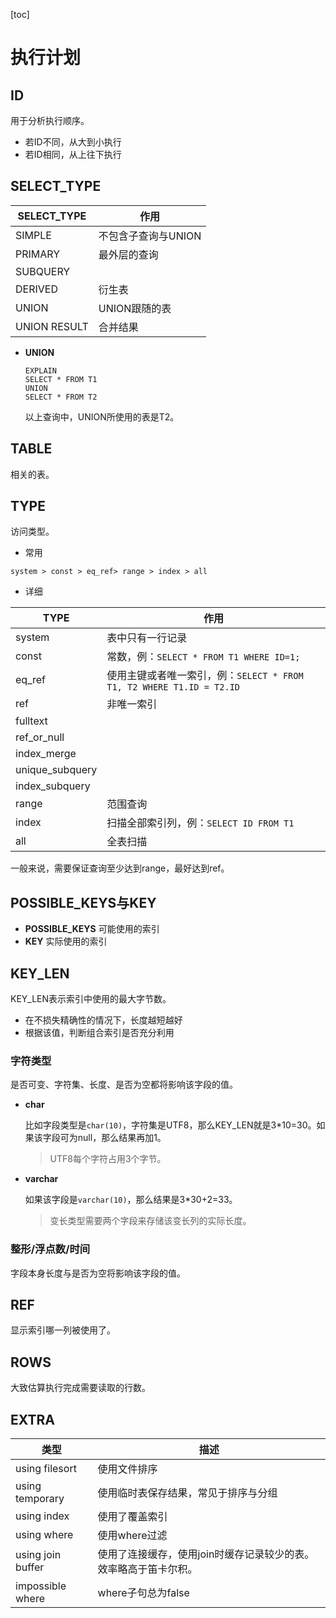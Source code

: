 [toc]

# 执行计划

## ID

用于分析执行顺序。

- 若ID不同，从大到小执行
- 若ID相同，从上往下执行

## SELECT_TYPE

| SELECT_TYPE  | 作用                |
| ------------ | ------------------- |
| SIMPLE       | 不包含子查询与UNION |
| PRIMARY      | 最外层的查询        |
| SUBQUERY     |                     |
| DERIVED      | 衍生表              |
| UNION        | UNION跟随的表       |
| UNION RESULT | 合并结果            |

- **UNION**

  ``` mysql
  EXPLAIN
  SELECT * FROM T1
  UNION
  SELECT * FROM T2
  ```

  以上查询中，UNION所使用的表是T2。

## TABLE

相关的表。

## TYPE

访问类型。

- 常用

``` text
system > const > eq_ref> range > index > all
```

- 详细

| TYPE            | 作用                                                         |
| --------------- | ------------------------------------------------------------ |
| system          | 表中只有一行记录                                             |
| const           | 常数，例：`SELECT * FROM T1 WHERE ID=1;`                     |
| eq_ref          | 使用主键或者唯一索引，例：`SELECT * FROM T1, T2 WHERE T1.ID = T2.ID` |
| ref             | 非唯一索引                                                   |
| fulltext        |                                                              |
| ref_or_null     |                                                              |
| index_merge     |                                                              |
| unique_subquery |                                                              |
| index_subquery  |                                                              |
| range           | 范围查询                                                     |
| index           | 扫描全部索引列，例：`SELECT ID FROM T1`                      |
| all             | 全表扫描                                                     |

一般来说，需要保证查询至少达到range，最好达到ref。

## POSSIBLE_KEYS与KEY

- **POSSIBLE_KEYS**	可能使用的索引
- **KEY**	实际使用的索引

## KEY_LEN

KEY_LEN表示索引中使用的最大字节数。

- 在不损失精确性的情况下，长度越短越好
- 根据该值，判断组合索引是否充分利用

### 字符类型

是否可变、字符集、长度、是否为空都将影响该字段的值。

- **char**

  比如字段类型是`char(10)`，字符集是UTF8，那么KEY_LEN就是3*10=30。如果该字段可为null，那么结果再加1。

  > UTF8每个字符占用3个字节。

- **varchar**

  如果该字段是`varchar(10)`，那么结果是3*30+2=33。

  > 变长类型需要两个字段来存储该变长列的实际长度。

### 整形/浮点数/时间

字段本身长度与是否为空将影响该字段的值。

## REF

显示索引哪一列被使用了。

## ROWS

大致估算执行完成需要读取的行数。

## EXTRA

| 类型              | 描述                                                         |
| ----------------- | ------------------------------------------------------------ |
| using filesort    | 使用文件排序                                                 |
| using temporary   | 使用临时表保存结果，常见于排序与分组                         |
| using index       | 使用了覆盖索引                                               |
| using where       | 使用where过滤                                                |
| using join buffer | 使用了连接缓存，使用join时缓存记录较少的表。效率略高于笛卡尔积。 |
| impossible where  | where子句总为false                                           |

